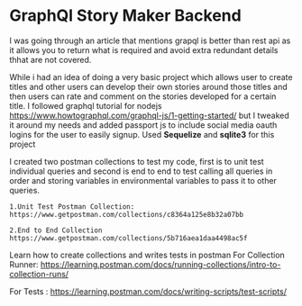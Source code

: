 # GraphQl Story Maker Backend

I was going through an article that mentions grapql is better than rest api as it allows you to return what is required and avoid extra redundant details thhat are not covered. 

While i had an idea of doing a very basic project which allows user to create titles and other users can develop their own stories around those titles and then users can rate and comment on the stories developed for a certain title. 
I followed graphql tutorial for nodejs https://www.howtographql.com/graphql-js/1-getting-started/ 
but I tweaked it around my needs and added passport js to include social media oauth logins for the user to easily signup. Used **Sequelize** and **sqlite3** for this project

I created two postman collections to test my code,
first is to unit test individual queries and second is end to end to test calling all queries in order and storing variables in environmental variables to pass it to other queries.
```
1.Unit Test Postman Collection: https://www.getpostman.com/collections/c8364a125e8b32a07bb

2.End to End Collection https://www.getpostman.com/collections/5b716aea1daa4498ac5f
```
Learn how to create collections and writes tests in postman
For Collection Runner: https://learning.postman.com/docs/running-collections/intro-to-collection-runs/

For Tests : https://learning.postman.com/docs/writing-scripts/test-scripts/